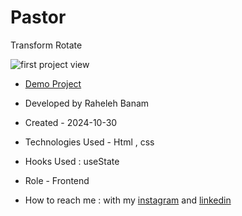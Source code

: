 # Pastor
Transform Rotate

![first project view](https://github.com/user-attachments/assets/34ea6c0c-8fe7-41ed-97c8-47d00cea1fb6)

- [Demo Project](https://code-banu.github.io/Pastor/)

- Developed by Raheleh Banam

- Created - 2024-10-30

- Technologies Used - Html , css 

- Hooks Used : useState 

- Role - Frontend

- How to reach me : with my [instagram](https://www.instagram.com/code_banu?igsh=MXdzZm9ucG1tODF0Yg==) and [linkedin](https://www.linkedin.com/in/raheleh-banam-344287230)
